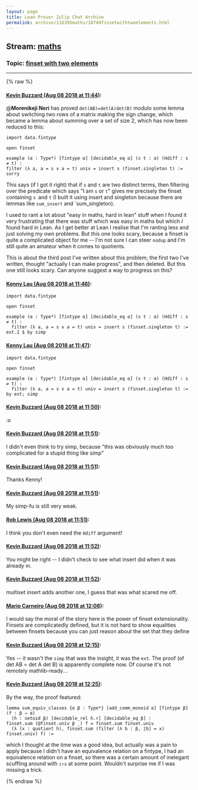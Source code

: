 ```yaml
---
layout: page
title: Lean Prover Zulip Chat Archive 
permalink: archive/116395maths/18749finsetwithtwoelements.html
---
```


## Stream: [maths](index.html)
### Topic: [finset with two elements](18749finsetwithtwoelements.html)

---


{% raw %}
#### [ Kevin Buzzard (Aug 08 2018 at 11:44)](https://leanprover.zulipchat.com/#narrow/stream/116395-maths/topic/finset%20with%20two%20elements/near/131097823):
@**Morenikeji Neri** has proved `det(AB)=det(A)det(B)` modulo some lemma about switching two rows of a matrix making the sign change, which became a lemma about summing over a set of size 2, which has now been reduced to this:

```lean
import data.fintype

open finset

example (α : Type*) [fintype α] [decidable_eq α] (s t : α) (Hdiff : s ≠ t) :
filter (λ a, a = s ∨ a = t) univ = insert s (finset.singleton t) := sorry
```

This says (if I got it right) that if `s` and `t` are two distinct terms, then filtering over the predicate which says "I am `s` or `t`" gives me precisely the finset containing `s `and `t` (I built it using insert and singleton because there are lemmas like `sum_insert` and `sum_singleton).

I used to rant a lot about "easy in maths, hard in lean" stuff when I found it very frustrating that there was stuff which was easy in maths but which *I* found hard in Lean. As I get better at Lean I realise that I'm ranting less and just solving my own problems. But this one looks scary, because a finset is quite a complicated object for me -- I'm not sure I can steer `nodup` and I'm still quite an amateur when it comes to quotients. 

This is about the third post I've written about this problem; the first two I've written, thought "actually I can make progress", and then deleted. But this one still looks scary. Can anyone suggest a way to progress on this?

#### [ Kenny Lau (Aug 08 2018 at 11:46)](https://leanprover.zulipchat.com/#narrow/stream/116395-maths/topic/finset%20with%20two%20elements/near/131097900):
```lean
import data.fintype

open finset

example (α : Type*) [fintype α] [decidable_eq α] (s t : α) (Hdiff : s ≠ t) :
  filter (λ a, a = s ∨ a = t) univ = insert s (finset.singleton t) :=
ext.2 $ by simp
```

#### [ Kenny Lau (Aug 08 2018 at 11:47)](https://leanprover.zulipchat.com/#narrow/stream/116395-maths/topic/finset%20with%20two%20elements/near/131097931):
```lean
import data.fintype

open finset

example (α : Type*) [fintype α] [decidable_eq α] (s t : α) (Hdiff : s ≠ t) :
  filter (λ a, a = s ∨ a = t) univ = insert s (finset.singleton t) :=
by ext; simp
```

#### [ Kevin Buzzard (Aug 08 2018 at 11:50)](https://leanprover.zulipchat.com/#narrow/stream/116395-maths/topic/finset%20with%20two%20elements/near/131098109):
:o

#### [ Kevin Buzzard (Aug 08 2018 at 11:51)](https://leanprover.zulipchat.com/#narrow/stream/116395-maths/topic/finset%20with%20two%20elements/near/131098117):
I didn't even think to try simp, because "this was obviously much too complicated for a stupid thing like simp"

#### [ Kevin Buzzard (Aug 08 2018 at 11:51)](https://leanprover.zulipchat.com/#narrow/stream/116395-maths/topic/finset%20with%20two%20elements/near/131098122):
Thanks Kenny!

#### [ Kevin Buzzard (Aug 08 2018 at 11:51)](https://leanprover.zulipchat.com/#narrow/stream/116395-maths/topic/finset%20with%20two%20elements/near/131098128):
My simp-fu is still very weak.

#### [ Rob Lewis (Aug 08 2018 at 11:51)](https://leanprover.zulipchat.com/#narrow/stream/116395-maths/topic/finset%20with%20two%20elements/near/131098132):
I think you don't even need the `Hdiff` argument!

#### [ Kevin Buzzard (Aug 08 2018 at 11:52)](https://leanprover.zulipchat.com/#narrow/stream/116395-maths/topic/finset%20with%20two%20elements/near/131098177):
You might be right -- I didn't check to see what insert did when it was already in.

#### [ Kevin Buzzard (Aug 08 2018 at 11:52)](https://leanprover.zulipchat.com/#narrow/stream/116395-maths/topic/finset%20with%20two%20elements/near/131098193):
multiset insert adds another one, I guess that was what scared me off.

#### [ Mario Carneiro (Aug 08 2018 at 12:08)](https://leanprover.zulipchat.com/#narrow/stream/116395-maths/topic/finset%20with%20two%20elements/near/131098908):
I would say the moral of the story here is the power of finset extensionality. Finsets are complicatedly defined, but it is not hard to show equalities between finsets because you can just reason about the set that they define

#### [ Kevin Buzzard (Aug 08 2018 at 12:15)](https://leanprover.zulipchat.com/#narrow/stream/116395-maths/topic/finset%20with%20two%20elements/near/131099150):
Yes -- it wasn't the `simp` that was the insight, it was the `ext`. The proof (of det AB = det A det B) is apparently complete now. Of course it's not remotely mathlib-ready...

#### [ Kevin Buzzard (Aug 08 2018 at 12:25)](https://leanprover.zulipchat.com/#narrow/stream/116395-maths/topic/finset%20with%20two%20elements/near/131099565):
By the way, the proof featured:

```lean
lemma sum_equiv_classes {α β : Type*} [add_comm_monoid α] [fintype β] (f : β → α)
  (h : setoid β) [decidable_rel h.r] [decidable_eq β] : 
finset.sum (@finset.univ β _) f = finset.sum finset.univ 
  (λ (x : quotient h), finset.sum (filter (λ b : β, ⟦b⟧ = x) finset.univ) f) := 
```

which I thought at the time was a good idea, but actually was a pain to apply because I didn't have an equivalence relation on a fintype, I had an equivalence relation on a finset, so there was a certain amount of inelegant scuffling around with `↥↑s` at some point. Wouldn't surprise me if I was missing a trick.


{% endraw %}
